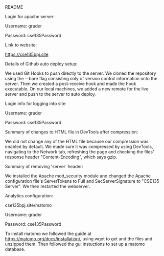 README

Login for apache server:

Username: grader

Password: cse135Password

Link to website:

https://cse135bpj.site

Details of Github auto deploy setup:

We used Git Hooks to push directly to the server. We cloned the
repository using the --bare flag consisting only of version control
information onto the server. Then we created a post-receive hook and
made the hook executable. On our local machines, we added a new remote
for the live server and push to the server to auto deploy.

Login info for logging into site:

Username: grader

Password: cse135Password

Summary of changes to HTML file in DevTools after compression:

We did not change any of the HTML file because our compression was
enabled by default. We made sure it was compressed by using DevTools,
navigating to the Network tab, refreshing the page and checking the
files' response header "Content-Encoding", which says gzip.

Summary of removing 'server' header:

We installed the Apache mod_security module and changed the Apache
configuration file's ServerTokens to Full and SecServerSignature to
"CSE135 Server". We then restarted the webserver.


Analytics configuration:

cse135bpj.site/matomo

Username: grader

Password: cse135Password


To install matomo we followed the guide at https://matomo.org/docs/installation/,
using wget to get and the files and unzipped them. Then followed the gui 
instuctions to set up a matomo database.
